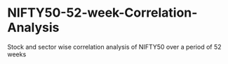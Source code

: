 # NIFTY50-52-week-Correlation-Analysis
Stock and sector wise correlation analysis of NIFTY50 over a period of 52 weeks

